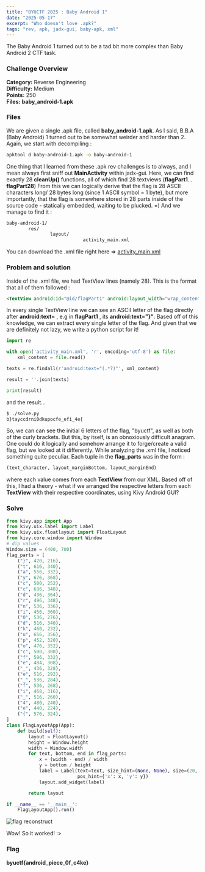```yaml
---
title: "BYUCTF 2025 : Baby Android 1"
date: "2025-05-17"
excerpt: "Who doesn't love .apk?"
tags: "rev, apk, jadx-gui, baby-apk, xml"
---
```


The Baby Android 1 turned out to be a tad bit more complex than Baby Android 2 CTF task.
### Challenge Overview
**Category:** Reverse Engineering  
**Difficulty:** Medium  
**Points:** 250  
**Files:** **baby_android-1.apk**
### Files 
We are given a single .apk file, called **baby_android-1.apk**. As I said, B.B.A (Baby Android) 1 turned out to be somewhat weirder and harder than 2. 
Again, we start with decompiling : 

```bash
apktool d baby-android-1.apk -o baby-android-1
```

One thing that I learned from these .apk rev challenges is to always, and I mean always first sniff out **MainActivity** within jadx-gui. Here, we can find exactly 28 **cleanUp()** functions, all of which find 28 textviews (**flagPart1**... **flagPart28**)
From this we can logically derive that the flag is 28 ASCII characters long/ 28 bytes long (since 1 ASCII symbol = 1 byte), but more importantly, that the flag is somewhere stored in 28 parts inside of the source code - statically embedded, waiting to be plucked. =)
And we manage to find it :

```markdown
baby-android-1/
		res/
				layout/
							activity_main.xml
```

You can download the .xml file right here => <a href="/pic/activity_main.txt" download>activity_main.xml</a>
### Problem and solution
Inside of the .xml file, we had TextView lines (namely 28). This is the format that all of them followed :

```markdown
<TextView android:id="@id/flagPart1" android:layout_width="wrap_content" android:layout_height="wrap_content" android:layout_marginBottom="420.0dip" android:text="}" android:layout_marginEnd="216.0dip" app:layout_constraintBottom_toBottomOf="parent" app:layout_constraintEnd_toEndOf="parent" />
```

In every single TextView line we can see an ASCII letter of the flag directly after **android:text=** , e.g in **flagPart1** , its  **android:text="}"**. Based off of this knowledge, we can extract every single letter of the flag.
And given that we are definitely not lazy, we write a python script for it!

```python
import re

with open('activity_main.xml', 'r', encoding='utf-8') as file:
    xml_content = file.read()

texts = re.findall(r'android:text="(.*?)"', xml_content)

result = ''.join(texts)

print(result)
```

and the result...

```bash
$ ./solve.py
b}tayccdrni0dkupocfe_efi_4e{
```

So, we can can see the initial 6 letters of the flag, "byuctf", as well as both of the curly brackets. But this, by itself, is an obnoxiously difficult anagram. One could do it logically and somehow arrange it to forge/create a valid flag, but we looked at it differently.
While analyzing the .xml file, I noticed something quite peculiar. Each tuple in the **flag_parts** was in the form :

```python
(text_character, layout_marginBottom, layout_marginEnd)
```

where each value comes from each **TextView** from our XML. Based off of this, I had a theory - what if we arranged the respective letters from each **TextView** with their respective coordinates, using Kivy Android GUI?

### Solve

```python
from kivy.app import App
from kivy.uix.label import Label
from kivy.uix.floatlayout import FloatLayout
from kivy.core.window import Window
# dip values
Window.size = (400, 700)
flag_parts = [
    ("}", 420, 216),
    ("t", 616, 340),
    ("a", 556, 332),
    ("y", 676, 368),
    ("c", 500, 252),
    ("c", 636, 348),
    ("d", 436, 364),
    ("r", 496, 348),
    ("n", 536, 336),
    ("i", 456, 360),
    ("0", 536, 276),
    ("d", 516, 340),
    ("k", 460, 232),
    ("u", 656, 356),
    ("p", 452, 320),
    ("o", 476, 352),
    ("c", 500, 300),
    ("f", 596, 332),
    ("e", 484, 308),
    ("_", 436, 328),
    ("e", 516, 292),
    ("_", 536, 284),
    ("f", 536, 268),
    ("i", 468, 316),
    ("_", 516, 260),
    ("4", 480, 240),
    ("e", 440, 224),
    ("{", 576, 324),
]
class FlagLayoutApp(App):
    def build(self):
        layout = FloatLayout()
        height = Window.height
        width = Window.width
        for text, bottom, end in flag_parts:
            x = (width - end) / width
            y = bottom / height
            label = Label(text=text, size_hint=(None, None), size=(20, 20),
                          pos_hint={'x': x, 'y': y})
            layout.add_widget(label)

        return layout

if __name__ == '__main__':
    FlagLayoutApp().run()
```

![flag reconstruct](https://github.com/tlsbollei/tlsbollei/blob/c6e92d106a7babbe78e4044df8dcc801cbac0d09/pic/babyandroid1.png)

Wow! So it worked! :>

### Flag

**byuctf{android_piece_0f_c4ke}**
